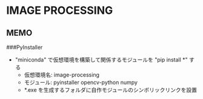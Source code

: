 # IMAGE PROCESSING

## MEMO

###PyInstaller

- "miniconda" で仮想環境を構築して関係するモジュールを "pip install *" する
  - 仮想環境名: image-processing
  - モジュール: pyinstaller opencv-python numpy
  - *.exe を生成するフォルダに自作モジュールのシンボリックリンクを設置
